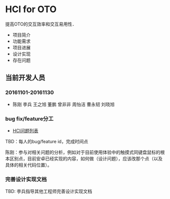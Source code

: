 # HCI for OTO
提高OTO的交互效率和交互易用性．

- 项目简介
- 功能需求
- 项目进展
- 设计实现
- 存在问题

## 当前开发人员
### 20161101-20161130
- 陈刚 李兵 王之旭 董鹏 曾非非 周怡洁 曹永韧 刘晓旭

### bug fix/feature分工
- [HCI问题列表](https://github.com/openthos/community-analysis/blob/master/painful_points_of_OTO_before_20161024.md)

TBD：每人的bug/feature id，完成时间点

陈刚：参与对相关问题的分析，例如对于目前使用体验中的触摸式同键盘鼠标的根本区别点，目前安卓已经实现的内容，如何做（设计问题），应该改那个点（以及具体的相关代码位置）。

### 完善设计实现文档
TBD: 李兵指导其他工程师完善设计实现文档
